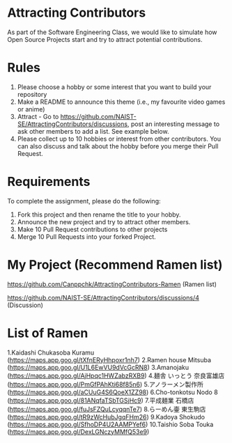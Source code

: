 # Attracting Contributors
As part of the Software Engineering Class, we would like to simulate how Open Source Projects start and try to attract potential contributions.

# Rules

1. Please choose a hobby or some interest that you want to build your repository
2. Make a README to announce this theme (i.e., my favourite video games or anime)
3. Attract - Go to https://github.com/NAIST-SE/AttractingContributors/discussions, post an interesting message to ask other members to add a list. See example below.
4. Please collect up to 10 hobbies or interest from other contributors. You can also discuss and talk about the hobby before you merge their Pull Request.

# Requirements
To complete the assignment, please do the following:
1. Fork this project and then rename the title to your hobby. 
2. Announce the new project and try to attract other members.
3. Make 10 Pull Request contributions to other projects
4. Merge 10 Pull Requests into your forked Project.

# My Project (Recommend Ramen list)
https://github.com/Canppchk/AttractingContributors-Ramen (Ramen list)

https://github.com/NAIST-SE/AttractingContributors/discussions/4 (Discussion)

# List of Ramen
1.Kaidashi Chukasoba Kuramu (https://maps.app.goo.gl/tXfnERyHhpoxr1nh7)
2.Ramen house Mitsuba (https://maps.app.goo.gl/U1L6EwVU9dVcGcRN8)
3.Amanojaku (https://maps.app.goo.gl/AjHpqc1HWZabzRXB9)
4.麺舎 いっとう 奈良富雄店　(https://maps.app.goo.gl/PmGfPAhKti68f85n6)
5.アノラーメン製作所 (https://maps.app.goo.gl/aCUuG4S6QoeX1ZZ98)
6.Cho-tonkotsu Nodo 8 (https://maps.app.goo.gl/81ANqfaTSbTGSjHc9)
7.平成麺業 石橋店 (https://maps.app.goo.gl/fuJsFZQuLcyqqnTe7)
8.らーめん壷 東生駒店 (https://maps.app.goo.gl/tR9zWcHubJgqFHm26)
9.Kadoya Shokudo (https://maps.app.goo.gl/SfhoDP4U2AAMPYef6)
10.Taishio Soba Touka (https://maps.app.goo.gl/DexLGNczyMMfQ53e9)

